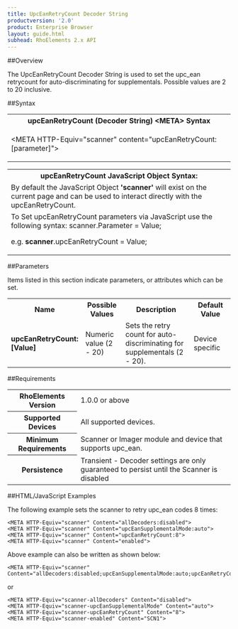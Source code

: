 ```yaml
---
title: UpcEanRetryCount Decoder String
productversion: '2.0'
product: Enterprise Browser
layout: guide.html
subhead: RhoElements 2.x API
---
```


##Overview

The UpcEanRetryCount Decoder String is used to set the upc_ean retrycount for auto-discriminating for supplementals. Possible values are 2 to 20 inclusive.

##Syntax

<table class="re-table"><tr><th class="tableHeading">upcEanRetryCount (Decoder String) &lt;META&gt; Syntax
</th></tr><tr><td class="clsSyntaxCells clsOddRow"><p>&lt;META HTTP-Equiv="scanner" content="upcEanRetryCount:[parameter]"&gt;</p></td></tr></table>
<table class="re-table"><tr><th class="tableHeading">upcEanRetryCount JavaScript Object Syntax:</th></tr><tr><td class="clsSyntaxCells clsOddRow">
By default the JavaScript Object <b>'scanner'</b> will exist on the current page and can be used to interact directly with the upcEanRetryCount.
</td></tr><tr><td class="clsSyntaxCells clsEvenRow">
To Set upcEanRetryCount parameters via JavaScript use the following syntax: scanner.Parameter = Value;
<P />e.g. <b>scanner</b>.upcEanRetryCount = Value;
</td></tr></table>

##Parameters


Items listed in this section indicate parameters, or attributes which can be set.
<table class="re-table"><col width="20%" /><col width="20%" /><col width="38%" /><col width="22%" /><tr><th class="tableHeading">Name</th><th class="tableHeading">Possible Values</th><th class="tableHeading">Description</th><th class="tableHeading">Default Value</th></tr><tr><td class="clsSyntaxCells clsOddRow"><b>upcEanRetryCount:[Value]
</b></td><td class="clsSyntaxCells clsOddRow">Numeric value (2 - 20)</td><td class="clsSyntaxCells clsOddRow">Sets the retry count for auto-discriminating for supplementals (2 - 20).</td><td class="clsSyntaxCells clsOddRow">Device specific</td></tr></table>






##Requirements

<table class="re-table"><tr><th class="tableHeading">RhoElements Version</th><td class="clsSyntaxCell clsEvenRow">1.0.0 or above
</td></tr><tr><th class="tableHeading">Supported Devices</th><td class="clsSyntaxCell clsOddRow">All supported devices.</td></tr><tr><th class="tableHeading">Minimum Requirements</th><td class="clsSyntaxCell clsOddRow">Scanner or Imager module and device that supports upc_ean.</td></tr><tr><th class="tableHeading">Persistence</th><td class="clsSyntaxCell clsEvenRow">Transient - Decoder settings are only guaranteed to persist until the Scanner is disabled</td></tr></table>


##HTML/JavaScript Examples

The following example sets the scanner to retry upc_ean codes 8 times:

	<META HTTP-Equiv="scanner" Content="allDecoders:disabled">
	<META HTTP-Equiv="scanner" Content="upcEanSupplementalMode:auto">
	<META HTTP-Equiv="scanner" Content="upcEanRetryCount:8">
	<META HTTP-Equiv="scanner" Content="enabled">
	
Above example can also be written as shown below:

	<META HTTP-Equiv="scanner" Content="allDecoders:disabled;upcEanSupplementalMode:auto;upcEanRetryCount:8;enabled">
	
or

	<META HTTP-Equiv="scanner-allDecoders" Content="disabled">
	<META HTTP-Equiv="scanner-upcEanSupplementalMode" Content="auto">
	<META HTTP-Equiv="scanner-upcEanRetryCount" Content="8">
	<META HTTP-Equiv="scanner-enabled" Content="SCN1">
	





